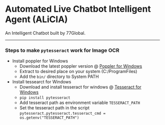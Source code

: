 # Automated Live Chatbot Intelligent Agent (ALiCIA)

An Intelligent Chatbot built by 77Global.

--------------------
### Steps to make `pytesseract` work for Image OCR
- Install poppler for Windows
  - Download the latest poppler version @ [Poppler for Windows](https://github.com/oschwartz10612/poppler-windows/releases/)
  - Extract to desired place on your system (C:/ProgramFiles)
  - Add the `bin/` directory to System PATH
- Install tessearct for Windows
  - Download and install tesseract for windows @ [Tesseract for Windows](https://github.com/UB-Mannheim/tesseract/wiki)
  - `pip install pytesseract`
  - Add tesseract path as environment variable `TESSERACT_PATH`
  - Set the tesseract path in the script
    `pytesseract.pytesseract.tesseract_cmd = os.getenv("TESSERACT_PATH")`

